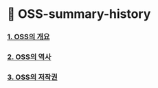 # :star2: OSS-summary-history

### [1. OSS의 개요](https://github.com/choijunsun/OSS-summary-history/blob/main/OSS-summary.md)
### [2. OSS의 역사](https://github.com/choijunsun/OSS-summary-history/blob/main/OSS-history.md)
###
### [3. OSS의 저작권](https://github.com/choijunsun/OSS-summary-history/blob/main/OSS-copyright.md)
